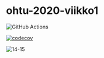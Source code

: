 # ohtu-2020-viikko1

![GitHub Actions](https://github.com/Latelaukki/ohtu-2020-viikko1/workflows/Java%20CI%20with%20Gradle/badge.svg)

[![codecov](https://codecov.io/gh/Latelaukki/ohtu-2020-viikko1/branch/main/graph/badge.svg?token=J9VY3E69J4)](https://codecov.io/gh/Latelaukki/ohtu-2020-viikko1)

![14-15](https://github.com/Latelaukki/Ohtu-tehtavat)
